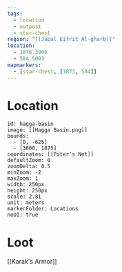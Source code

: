 ```yaml
---
tags:
  - location
  - outpost
  - star-chest
region: "[[Jabal Eifrit Al-gharb]]"
location:
  - 1876.3906
  - 584.5003
mapmarkers:
  - [star-chest, [1873, 584]]
---
```

# Location
```leaflet
id: hagga-basin
image: [[Hagga Basin.png]]
bounds:
  - [0, -625]
  - [3000, 1875]
coordinates: [[Piter's Net]]
defaultZoom: 0
zoomDelta: 0.5
minZoom: -2
maxZoom: 1
width: 250px
height: 250px
scale: 2.81
unit: meters
markerFolder: Locations
noUI: true
```
# Loot
[[Karak's Armor]]
